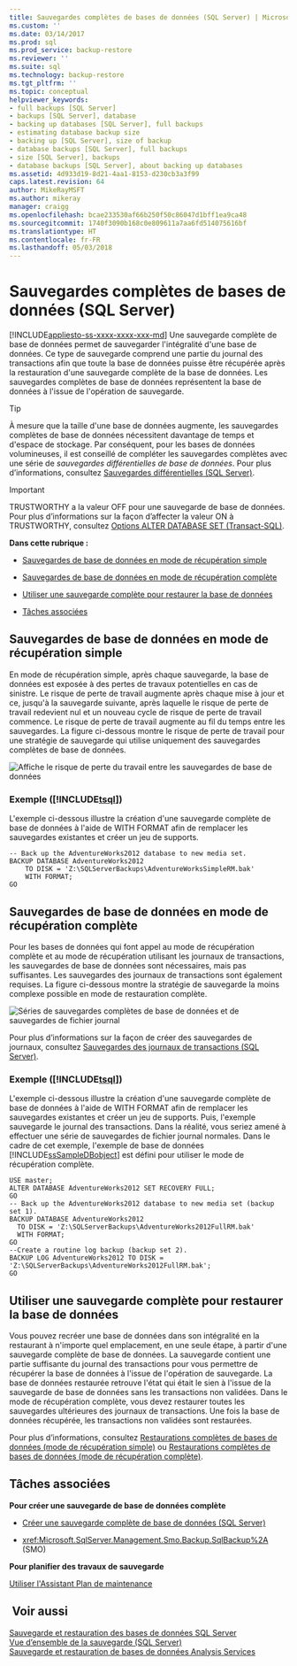 ```yaml
---
title: Sauvegardes complètes de bases de données (SQL Server) | Microsoft Docs
ms.custom: ''
ms.date: 03/14/2017
ms.prod: sql
ms.prod_service: backup-restore
ms.reviewer: ''
ms.suite: sql
ms.technology: backup-restore
ms.tgt_pltfrm: ''
ms.topic: conceptual
helpviewer_keywords:
- full backups [SQL Server]
- backups [SQL Server], database
- backing up databases [SQL Server], full backups
- estimating database backup size
- backing up [SQL Server], size of backup
- database backups [SQL Server], full backups
- size [SQL Server], backups
- database backups [SQL Server], about backing up databases
ms.assetid: 4d933d19-8d21-4aa1-8153-d230cb3a3f99
caps.latest.revision: 64
author: MikeRayMSFT
ms.author: mikeray
manager: craigg
ms.openlocfilehash: bcae233530af66b250f50c86047d1bff1ea9ca48
ms.sourcegitcommit: 1740f3090b168c0e809611a7aa6fd514075616bf
ms.translationtype: HT
ms.contentlocale: fr-FR
ms.lasthandoff: 05/03/2018
---
```

# <a name="full-database-backups-sql-server"></a>Sauvegardes complètes de bases de données (SQL Server)
[!INCLUDE[appliesto-ss-xxxx-xxxx-xxx-md](../../includes/appliesto-ss-xxxx-xxxx-xxx-md.md)]
  Une sauvegarde complète de base de données permet de sauvegarder l'intégralité d'une base de données. Ce type de sauvegarde comprend une partie du journal des transactions afin que toute la base de données puisse être récupérée après la restauration d'une sauvegarde complète de la base de données. Les sauvegardes complètes de base de données représentent la base de données à l'issue de l'opération de sauvegarde.  
  
> [!TIP]  
>  À mesure que la taille d'une base de données augmente, les sauvegardes complètes de base de données nécessitent davantage de temps et d'espace de stockage. Par conséquent, pour les bases de données volumineuses, il est conseillé de compléter les sauvegardes complètes avec une série de *sauvegardes différentielles de base de données*. Pour plus d’informations, consultez [Sauvegardes différentielles &#40;SQL Server&#41;](../../relational-databases/backup-restore/differential-backups-sql-server.md).  
  
> [!IMPORTANT]  
>  TRUSTWORTHY a la valeur OFF pour une sauvegarde de base de données. Pour plus d’informations sur la façon d’affecter la valeur ON à TRUSTWORTHY, consultez [Options ALTER DATABASE SET &#40;Transact-SQL&#41;](../../t-sql/statements/alter-database-transact-sql-set-options.md).  
  
 **Dans cette rubrique :**  
  
-   [Sauvegardes de base de données en mode de récupération simple](#DbBuRMs)  
  
-   [Sauvegardes de base de données en mode de récupération complète](#DbBuRMf)  
  
-   [Utiliser une sauvegarde complète pour restaurer la base de données](#RestoreDbBu)  
  
-   [Tâches associées](#RelatedTasks)  
  
##  <a name="DbBuRMs"></a> Sauvegardes de base de données en mode de récupération simple  
 En mode de récupération simple, après chaque sauvegarde, la base de données est exposée à des pertes de travaux potentielles en cas de sinistre. Le risque de perte de travail augmente après chaque mise à jour et ce, jusqu'à la sauvegarde suivante, après laquelle le risque de perte de travail redevient nul et un nouveau cycle de risque de perte de travail commence. Le risque de perte de travail augmente au fil du temps entre les sauvegardes. La figure ci-dessous montre le risque de perte de travail pour une stratégie de sauvegarde qui utilise uniquement des sauvegardes complètes de base de données.  
  
 ![Affiche le risque de perte du travail entre les sauvegardes de base de données](../../relational-databases/backup-restore/media/bnr-rmsimple-1-fulldb-backups.gif "Affiche le risque de perte du travail entre les sauvegardes de base de données")  
  
### <a name="example-includetsqlincludestsql-mdmd"></a>Exemple ([!INCLUDE[tsql](../../includes/tsql-md.md)])  
 L'exemple ci-dessous illustre la création d'une sauvegarde complète de base de données à l'aide de WITH FORMAT afin de remplacer les sauvegardes existantes et créer un jeu de supports.  
  
```  
-- Back up the AdventureWorks2012 database to new media set.  
BACKUP DATABASE AdventureWorks2012  
    TO DISK = 'Z:\SQLServerBackups\AdventureWorksSimpleRM.bak'   
    WITH FORMAT;  
GO  
```  
  
##  <a name="DbBuRMf"></a> Sauvegardes de base de données en mode de récupération complète  
 Pour les bases de données qui font appel au mode de récupération complète et au mode de récupération utilisant les journaux de transactions, les sauvegardes de base de données sont nécessaires, mais pas suffisantes. Les sauvegardes des journaux de transactions sont également requises. La figure ci-dessous montre la stratégie de sauvegarde la moins complexe possible en mode de restauration complète.  
  
 ![Séries de sauvegardes complètes de base de données et de sauvegardes de fichier journal](../../relational-databases/backup-restore/media/bnr-rmfull-1-fulldb-log-backups.gif "Séries de sauvegardes complètes de base de données et de sauvegardes de fichier journal")  
  
 Pour plus d’informations sur la façon de créer des sauvegardes de journaux, consultez [Sauvegardes des journaux de transactions &#40;SQL Server&#41;](../../relational-databases/backup-restore/transaction-log-backups-sql-server.md).  
  
### <a name="example-includetsqlincludestsql-mdmd"></a>Exemple ([!INCLUDE[tsql](../../includes/tsql-md.md)])  
 L'exemple ci-dessous illustre la création d'une sauvegarde complète de base de données à l'aide de WITH FORMAT afin de remplacer les sauvegardes existantes et créer un jeu de supports. Puis, l'exemple sauvegarde le journal des transactions. Dans la réalité, vous seriez amené à effectuer une série de sauvegardes de fichier journal normales. Dans le cadre de cet exemple, l'exemple de base de données [!INCLUDE[ssSampleDBobject](../../includes/sssampledbobject-md.md)] est défini pour utiliser le mode de récupération complète.  
  
```  
USE master;  
ALTER DATABASE AdventureWorks2012 SET RECOVERY FULL;  
GO  
-- Back up the AdventureWorks2012 database to new media set (backup set 1).  
BACKUP DATABASE AdventureWorks2012  
  TO DISK = 'Z:\SQLServerBackups\AdventureWorks2012FullRM.bak'   
  WITH FORMAT;  
GO  
--Create a routine log backup (backup set 2).  
BACKUP LOG AdventureWorks2012 TO DISK = 'Z:\SQLServerBackups\AdventureWorks2012FullRM.bak';  
GO  
```  
  
##  <a name="RestoreDbBu"></a> Utiliser une sauvegarde complète pour restaurer la base de données  
 Vous pouvez recréer une base de données dans son intégralité en la restaurant à n'importe quel emplacement, en une seule étape, à partir d'une sauvegarde complète de base de données. La sauvegarde contient une partie suffisante du journal des transactions pour vous permettre de récupérer la base de données à l'issue de l'opération de sauvegarde. La base de données restaurée retrouve l'état qui était le sien à l'issue de la sauvegarde de base de données sans les transactions non validées. Dans le mode de récupération complète, vous devez restaurer toutes les sauvegardes ultérieures des journaux de transactions. Une fois la base de données récupérée, les transactions non validées sont restaurées.  
  
 Pour plus d’informations, consultez [Restaurations complètes de bases de données &#40;mode de récupération simple&#41;](../../relational-databases/backup-restore/complete-database-restores-simple-recovery-model.md) ou [Restaurations complètes de bases de données &#40;mode de récupération complète&#41;](../../relational-databases/backup-restore/complete-database-restores-full-recovery-model.md).  
  
##  <a name="RelatedTasks"></a> Tâches associées  
 **Pour créer une sauvegarde de base de données complète**  
  
-   [Créer une sauvegarde complète de base de données &#40;SQL Server&#41;](../../relational-databases/backup-restore/create-a-full-database-backup-sql-server.md)  
  
-   <xref:Microsoft.SqlServer.Management.Smo.Backup.SqlBackup%2A> (SMO)  
  
 **Pour planifier des travaux de sauvegarde**  
  
 [Utiliser l'Assistant Plan de maintenance](../../relational-databases/maintenance-plans/use-the-maintenance-plan-wizard.md)  
  
## <a name="see-also"></a> Voir aussi  
 [Sauvegarde et restauration des bases de données SQL Server](../../relational-databases/backup-restore/back-up-and-restore-of-sql-server-databases.md)   
 [Vue d’ensemble de la sauvegarde &#40;SQL Server&#41;](../../relational-databases/backup-restore/backup-overview-sql-server.md)   
 [Sauvegarde et restauration de bases de données Analysis Services](../../analysis-services/multidimensional-models/backup-and-restore-of-analysis-services-databases.md)  
  
  
